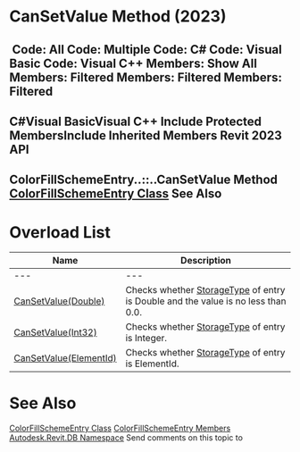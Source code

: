 # CanSetValue Method (2023)

﻿
 Code: All Code: Multiple Code: C# Code: Visual Basic Code: Visual C++  Members: Show All Members: Filtered Members: Filtered Members: Filtered   
---  
C#Visual BasicVisual C++
Include Protected MembersInclude Inherited Members
Revit 2023 API  
---  
ColorFillSchemeEntry..::..CanSetValue Method   
[ColorFillSchemeEntry Class](065ddef3-065a-8bd5-9d34-4d2efd126e43.md "ColorFillSchemeEntry Class") See Also  
---  
# Overload List
| Name | Description |
| --- | --- |
| --- | --- | --- |
| [CanSetValue(Double)](4aa0e494-8709-42ce-2a0a-a5c96a847f2d.md "CanSetValue Method \(Double\)") | Checks whether [StorageType](45659568-cb90-6712-3355-120f7cff9dd4.md "StorageType Property") of entry is Double and the value is no less than 0.0. |
| [CanSetValue(Int32)](da4ba2f0-8907-3ab5-f96c-8d15a69e3dd3.md "CanSetValue Method \(Int32\)") | Checks whether [StorageType](45659568-cb90-6712-3355-120f7cff9dd4.md "StorageType Property") of entry is Integer. |
| [CanSetValue(ElementId)](51c317a7-8664-a7f8-324f-c705f6542b82.md "CanSetValue Method \(ElementId\)") | Checks whether [StorageType](45659568-cb90-6712-3355-120f7cff9dd4.md "StorageType Property") of entry is ElementId. |

# See Also
[ColorFillSchemeEntry Class](065ddef3-065a-8bd5-9d34-4d2efd126e43.md "ColorFillSchemeEntry Class")
[ColorFillSchemeEntry Members](445d9f5f-2002-588e-c32f-301c4a1ed964.md "ColorFillSchemeEntry Members")
[Autodesk.Revit.DB Namespace](87546ba7-461b-c646-cbb1-2cb8f5bff8b2.md "Autodesk.Revit.DB Namespace")
Send comments on this topic to 